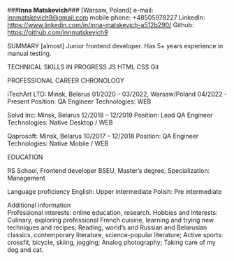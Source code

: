 ###**Inna Matskevich**###
[Warsaw, Poland]
e-mail: innmatskevich9@gmail.com
mobile phone: +48505978227
LinkedIn: https://www.linkedin.com/in/inna-matskevich-a512b290/
Github: https://github.com/innmatskevich9

SUMMARY
[almost] Junior frontend developer. Has 5+ years experience in manual testing. 

TECHNICAL SKILLS IN PROGRESS
JS
HTML
CSS
Git

PROFESSIONAL CAREER CHRONOLOGY

iTechArt LTD: Minsk, Belarus 01/2020 – 03/2022, Warsaw/Poland 04/2022 - Present
Position: QA Engineer
Technologies: WEB 

Solvd Inc: Minsk, Belarus 12/2018 – 12/2019
Position: Lead QA Engineer
Technologies: Native Desktop / WEB 

Qaprosoft: Minsk, Belarus 10/2017 – 12/2018 
Position: QA Engineer
Technologies: Native Mobile / WEB 


EDUCATION

RS School, Frontend developer
BSEU, Master’s degree, Specialization: Management


Language proficiency 
English: Upper intermediate
Polish: Pre intermediate

Additional information					
Professional interests: online education, research.
Hobbies and interests: Culinary, exploring professional French cuisine, learning and trying new techniques and recipes; Reading, world’s and Russian and Belarusian classics, contemporary literature, science-popular literature; Active sports: crossfit, bicycle, skiing, jogging; Analog photography; Taking care of my dog and cat.
